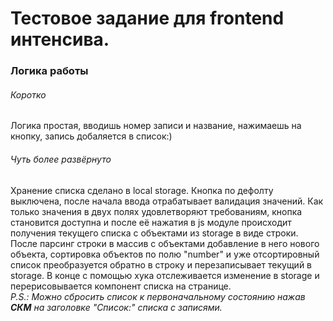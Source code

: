 # Тестовое задание для frontend интенсива.

### Логика работы

###### Коротко
Логика простая, вводишь номер записи и название, нажимаешь на кнопку, запись добаляется в список:)

###### Чуть более развёрнуто

Хранение списка сделано в local storage. Кнопка по дефолту выключена, после начала ввода отрабатывает валидация значений. Как только значения в двух полях удовлетворяют требованиям, кнопка становится доступна и после её нажатия  в js модуле происходит получения текущего списка с объектами из storage в виде строки. После парсинг строки в массив с объектами добавление в него нового объекта, сортировка объектов по полю "number" и уже отсортировный список преобразуется обратно в строку и перезаписывает текущий в storage. В конце с помощью хука отслеживается изменение в storage и перерисовывается компонент списка на странице.\
_P.S.: Можно сбросить список к первоначальному состоянию нажав **СКМ** на заголовке "Список:" списка с записями._